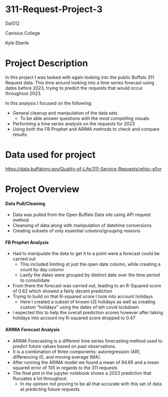 # 311-Request-Project-3

Dat512 

Canisius College

Kyle Eberle
# Project Description
In this project I was tasked with again looking into the public Buffalo 311 Request data. This time around
looking into a time series forecast using dates before 2023, trying to predict the requests 
that would occur throughout 2023.

In this analysis I focused on the following:
* General cleanup and manipulation of the data sets
  * To be able answer questions with the most compelling visuals
* Performing a time series analysis on the requests for 2023
* Using both the FB Prophet and ARIMA methods to check and compare results

# Data used for project
https://data.buffalony.gov/Quality-of-Life/311-Service-Requests/whkc-e5vr

# Project Overview
#### Data Pull/Cleaning
* Data was pulled from the Open Buffalo Data site using API request method
* Cleansing of data along with manipulation of datetime conversions 
* Creating subsets of only essential columns/grouping reasons
#### FB Prophet Analysis
* Had to manipulate the data to get it to a point were a forecast could be carried out
  * This included limiting ot just the open date column, while creating a count by day column
  * Lastly the dates were grouped by distinct date over the time period to consolidate
* From there the forecast was carried out, leading to an R-Squared score of 0.62 which 
  showed a fairly decent prediction
* Trying to build on that R-squared score I took into account holidays
  * Here I created a subset of known US holidays as well as creating custom "holidays"
    using the dates of teh covid lockdown
* I expected this to help the overall prediction scores however after taking holidays
  into account my R-squared score dropped to 0.47
#### ARIMA Forecast Analysis
* ARIMA Forecasting is a different time series forecasting method used to predict future values based on past observations. 
* It is a combination of three components: autoregression (AR), differencing (I), and moving average (MA).
* After running the ARIMA model we found a mean of 94.65 and a mean squared error of 105 in regards to the 311 requests
* The final plot in the jupyter notebook shows a 2023 prediction that flucuates a lot throughout.
  * In my opinion not proving to be all that accurate with this set of data at predicting future requests

